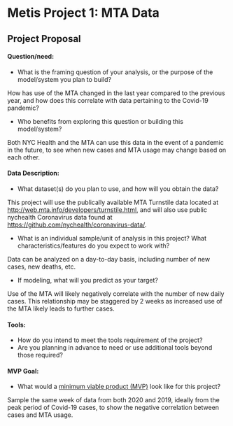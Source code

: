 # Metis Project 1: MTA Data

## Project Proposal

#### Question/need:
* What is the framing question of your analysis, or the purpose of the model/system you plan to build? 

How has use of the MTA changed in the last year compared to the previous year, and how does this correlate with data pertaining to the Covid-19 pandemic?

* Who benefits from exploring this question or building this model/system?

Both NYC Health and the MTA can use this data in the event of a pandemic in the future, to see when new cases and MTA usage may change based on each other.

#### Data Description:
* What dataset(s) do you plan to use, and how will you obtain the data?

This project will use the publically available MTA Turnstile data located at http://web.mta.info/developers/turnstile.html,
and will also use public nychealth Coronavirus data found at https://github.com/nychealth/coronavirus-data/.

* What is an individual sample/unit of analysis in this project? What characteristics/features do you expect to work with? 

Data can be analyzed on a day-to-day basis, including number of new cases, new deaths, etc.

* If modeling, what will you predict as your target?

Use of the MTA will likely negatively correlate with the number of new daily cases. This relationship may be staggered by 2 weeks as increased use of the MTA likely leads to further cases.

#### Tools:
* How do you intend to meet the tools requirement of the project? 
* Are you planning in advance to need or use additional tools beyond those required?

#### MVP Goal:
* What would a [minimum viable product (MVP)](./mvp.md) look like for this project?

Sample the same week of data from both 2020 and 2019, ideally from the peak period of Covid-19 cases, to show the negative correlation between cases and MTA usage.
